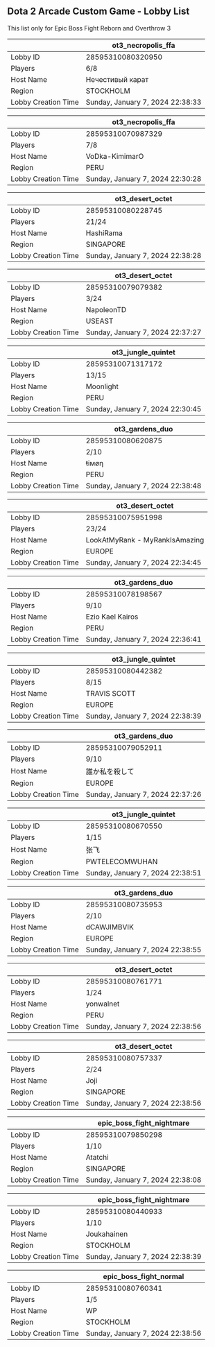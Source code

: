 ## Dota 2 Arcade Custom Game - Lobby List

This list only for Epic Boss Fight Reborn and Overthrow 3

|  | ot3_necropolis_ffa |
| ------ | ------ |
| Lobby ID | 28595310080320950 |
| Players | 6/8 |
| Host Name | Нечестивый карат |
| Region | STOCKHOLM |
| Lobby Creation Time | Sunday, January 7, 2024 22:38:33 |


|  | ot3_necropolis_ffa |
| ------ | ------ |
| Lobby ID | 28595310070987329 |
| Players | 7/8 |
| Host Name | VoDka-KimimarO |
| Region | PERU |
| Lobby Creation Time | Sunday, January 7, 2024 22:30:28 |


|  | ot3_desert_octet |
| ------ | ------ |
| Lobby ID | 28595310080228745 |
| Players | 21/24 |
| Host Name | HashiRama |
| Region | SINGAPORE |
| Lobby Creation Time | Sunday, January 7, 2024 22:38:28 |


|  | ot3_desert_octet |
| ------ | ------ |
| Lobby ID | 28595310079079382 |
| Players | 3/24 |
| Host Name | NapoleonTD |
| Region | USEAST |
| Lobby Creation Time | Sunday, January 7, 2024 22:37:27 |


|  | ot3_jungle_quintet |
| ------ | ------ |
| Lobby ID | 28595310071317172 |
| Players | 13/15 |
| Host Name | Moonlight |
| Region | PERU |
| Lobby Creation Time | Sunday, January 7, 2024 22:30:45 |


|  | ot3_gardens_duo |
| ------ | ------ |
| Lobby ID | 28595310080620875 |
| Players | 2/10 |
| Host Name | ŧiмøη |
| Region | PERU |
| Lobby Creation Time | Sunday, January 7, 2024 22:38:48 |


|  | ot3_desert_octet |
| ------ | ------ |
| Lobby ID | 28595310075951998 |
| Players | 23/24 |
| Host Name | LookAtMyRank - MyRankIsAmazing |
| Region | EUROPE |
| Lobby Creation Time | Sunday, January 7, 2024 22:34:45 |


|  | ot3_gardens_duo |
| ------ | ------ |
| Lobby ID | 28595310078198567 |
| Players | 9/10 |
| Host Name | Ezio Kael Kairos |
| Region | PERU |
| Lobby Creation Time | Sunday, January 7, 2024 22:36:41 |


|  | ot3_jungle_quintet |
| ------ | ------ |
| Lobby ID | 28595310080442382 |
| Players | 8/15 |
| Host Name | TRAVIS SCOTT |
| Region | EUROPE |
| Lobby Creation Time | Sunday, January 7, 2024 22:38:39 |


|  | ot3_gardens_duo |
| ------ | ------ |
| Lobby ID | 28595310079052911 |
| Players | 9/10 |
| Host Name | 誰か私を殺して |
| Region | EUROPE |
| Lobby Creation Time | Sunday, January 7, 2024 22:37:26 |


|  | ot3_jungle_quintet |
| ------ | ------ |
| Lobby ID | 28595310080670550 |
| Players | 1/15 |
| Host Name | 张飞 |
| Region | PWTELECOMWUHAN |
| Lobby Creation Time | Sunday, January 7, 2024 22:38:51 |


|  | ot3_gardens_duo |
| ------ | ------ |
| Lobby ID | 28595310080735953 |
| Players | 2/10 |
| Host Name | dCAWJIMBVIK |
| Region | EUROPE |
| Lobby Creation Time | Sunday, January 7, 2024 22:38:55 |


|  | ot3_desert_octet |
| ------ | ------ |
| Lobby ID | 28595310080761771 |
| Players | 1/24 |
| Host Name | yonwalnet |
| Region | PERU |
| Lobby Creation Time | Sunday, January 7, 2024 22:38:56 |


|  | ot3_desert_octet |
| ------ | ------ |
| Lobby ID | 28595310080757337 |
| Players | 2/24 |
| Host Name | Joji |
| Region | SINGAPORE |
| Lobby Creation Time | Sunday, January 7, 2024 22:38:56 |


|  | epic_boss_fight_nightmare |
| ------ | ------ |
| Lobby ID | 28595310079850298 |
| Players | 1/10 |
| Host Name | Atatchi|Purge |
| Region | SINGAPORE |
| Lobby Creation Time | Sunday, January 7, 2024 22:38:08 |


|  | epic_boss_fight_nightmare |
| ------ | ------ |
| Lobby ID | 28595310080440933 |
| Players | 1/10 |
| Host Name | Joukahainen |
| Region | STOCKHOLM |
| Lobby Creation Time | Sunday, January 7, 2024 22:38:39 |


|  | epic_boss_fight_normal |
| ------ | ------ |
| Lobby ID | 28595310080760341 |
| Players | 1/5 |
| Host Name | WP |
| Region | STOCKHOLM |
| Lobby Creation Time | Sunday, January 7, 2024 22:38:56 |


